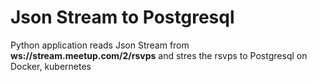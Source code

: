 # Json Stream to Postgresql
Python application reads Json Stream from **ws://stream.meetup.com/2/rsvps** and stres the rsvps to Postgresql on Docker, kubernetes
